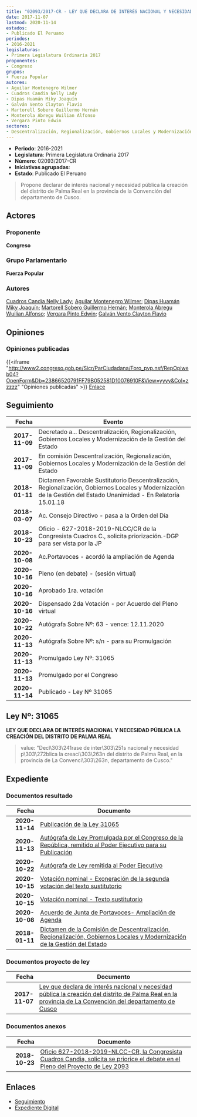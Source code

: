 ```yaml
---
title: "02093/2017-CR - LEY QUE DECLARA DE INTERÉS NACIONAL Y NECESIDAD PÚBLICA LA CREACIÓN DEL DISTRITO DE PALMA REAL EN LA PROVINCIA DE LA CONVENCIÓN DEL DEPARTAMENTO DE CUSCO"
date: 2017-11-07
lastmod: 2020-11-14
estados:
- Publicado El Peruano
periodos:
- 2016-2021
legislaturas:
- Primera Legislatura Ordinaria 2017
proponentes:
- Congreso
grupos:
- Fuerza Popular
autores:
- Aguilar Montenegro Wilmer
- Cuadros Candia Nelly Lady
- Dipas Huamán Miky Joaquín
- Galván Vento Clayton Flavio
- Martorell Sobero Guillermo Hernán
- Monterola Abregu Wuilian Alfonso
- Vergara Pinto Edwin
sectores:
- Descentralización, Regionalización, Gobiernos Locales y Modernización de la Gestión del Estado
---
```

- **Periodo**: 2016-2021
- **Legislatura**: Primera Legislatura Ordinaria 2017
- **Número**: 02093/2017-CR
- **Iniciativas agrupadas**: 
- **Estado**: Publicado El Peruano

> Propone declarar de interés nacional y necesidad pública la creación del distrito de Palma Real en la provincia de la Convención del departamento de Cusco.


## Actores

### Proponente

**Congreso**

### Grupo Parlamentario

**Fuerza Popular**

### Autores

[Cuadros Candia Nelly Lady](mailto:mailto:ncuadros@congreso.gob.pe); [Aguilar Montenegro Wilmer](mailto:mailto:waguilar@congreso.gob.pe); [Dipas Huamán Miky Joaquín](mailto:mailto:mdipas@congreso.gob.pe); [Martorell Sobero Guillermo Hernán](mailto:mailto:gmartorell@congreso.gob.pe); [Monterola Abregu Wuilian Alfonso](mailto:mailto:wmonterola@congreso.gob.pe); [Vergara Pinto Edwin](mailto:mailto:evergara@congreso.gob.pe); [Galván Vento Clayton Flavio](mailto:mailto:cgalvan@congreso.gob.pe)

## Opiniones

### Opiniones publicadas

{{<iframe "http://www2.congreso.gob.pe/Sicr/ParCiudadana/Foro_pvp.nsf/RepOpiweb04?OpenForm&Db=23866520791FF79B052581D10076910F&View=yyyy&Col=zzzzz" "Opiniones publicadas" >}}
[Enlace](http://www2.congreso.gob.pe/Sicr/ParCiudadana/Foro_pvp.nsf/RepOpiweb04?OpenForm&Db=23866520791FF79B052581D10076910F&View=yyyy&Col=zzzzz)


## Seguimiento

| Fecha | Evento |
|------:|--------|
| **2017-11-09** | Decretado a... Descentralización, Regionalización, Gobiernos Locales y Modernización de la Gestión del Estado |
| **2017-11-09** | En comisión Descentralización, Regionalización, Gobiernos Locales y Modernización de la Gestión del Estado |
| **2018-01-11** | Dictamen Favorable Sustitutorio Descentralización, Regionalización, Gobiernos Locales y Modernización de la Gestión del Estado Unanimidad - En Relatoría 15.01.18 |
| **2018-03-07** | Ac. Consejo Directivo - pasa a la Orden del Día |
| **2018-10-23** | Oficio - 627-2018-2019-NLCC/CR de la Congresista Cuadros C., solicita priorización.-DGP para ser vista por la JP |
| **2020-10-08** | Ac.Portavoces - acordó la ampliación de Agenda |
| **2020-10-16** | Pleno (en debate) - (sesión virtual) |
| **2020-10-16** | Aprobado 1ra. votación |
| **2020-10-16** | Dispensado 2da Votación - por Acuerdo del Pleno virtual |
| **2020-10-22** | Autógrafa Sobre Nº: 63 - vence: 12.11.2020 |
| **2020-11-13** | Autógrafa Sobre Nº: s/n - para su Promulgación |
| **2020-11-13** | Promulgado Ley Nº: 31065 |
| **2020-11-13** | Promulgado por el Congreso |
| **2020-11-14** | Publicado - Ley Nº 31065 |

## Ley Nº: 31065

**LEY QUE DECLARA DE INTERÉS NACIONAL Y NECESIDAD PÚBLICA LA CREACIÓN DEL DISTRITO DE PALMA REAL**

> value: "Decl\303\241rase de inter\303\251s nacional y necesidad p\303\272blica la creaci\303\263n del distrito de Palma Real, en la provincia de La Convenci\303\263n, departamento de Cusco."


## Expediente

### Documentos resultado

| Fecha | Documento |
|------:|-----------|
| **2020-11-14** | [Publicación de la Ley 31065](http://www.leyes.congreso.gob.pe/Documentos/2016_2021/ADLP/Normas_Legales/31065-LEY.pdf) |
| **2020-11-13** | [Autógrafa de Ley Promulgada por el Congreso de la República, remitido al Poder Ejecutivo para su Publicación](https://leyes.congreso.gob.pe/Documentos/2016_2021/Autografas/Ley_y_de_Resolucion_Legislativa/AU02093-20201113.pdf) |
| **2020-10-22** | [Autógrafa de Ley remitida al Poder Ejecutivo](http://www.leyes.congreso.gob.pe/Documentos/2016_2021/Autografas/Ley_y_de_Resolucion_Legislativa/AU0209320201022.pdf) |
| **2020-10-15** | [Votación nominal - Exoneración de la segunda votación del texto sustitutorio](http://www.leyes.congreso.gob.pe/Documentos/2016_2021/Asistencia_y_Votacion/Proyectos_de_Ley/Votacion_Nominal/VNESVTS02093-20201015.pdf) |
| **2020-10-15** | [Votación nominal - Texto sustitutorio](http://www.leyes.congreso.gob.pe/Documentos/2016_2021/Asistencia_y_Votacion/Proyectos_de_Ley/Votacion_Nominal/VNTS02093-20201015.pdf) |
| **2020-10-08** | [Acuerdo de Junta de Portavoces- Ampliación de Agenda](https://leyes.congreso.gob.pe/Documentos/2016_2021/Acuerdos/Junta_Portavoces/AJP02093-20201008.pdf) |
| **2018-01-11** | [Dictamen de la Comisión de Descentralización, Regionalización, Gobiernos Locales y Modernización de la Gestión del Estado](http://www.leyes.congreso.gob.pe/Documentos/2016_2021/Dictamenes/Proyectos_de_Ley/02093DC08MAY20180111.pdf) |

### Documentos proyecto de ley

| Fecha | Documento |
|------:|-----------|
| **2017-11-07** | [Ley que declara de interés nacional y necesidad pública la creación del distrito de Palma Real en la provincia de La Convención del departamento de Cusco](http://www.leyes.congreso.gob.pe/Documentos/2016_2021/Proyectos_de_Ley_y_de_Resoluciones_Legislativas/PL0209320171107.pdf) |

### Documentos anexos

| Fecha | Documento |
|------:|-----------|
| **2018-10-23** | [Oficio 627-2018-2019-NLCC-CR, la Congresista Cuadros Candia, solicita se priorice el debate en el Pleno del Proyecto de Ley 2093](http://www.leyes.congreso.gob.pe/Documentos/2016_2021/Oficios/Congresistas/OFICIO-627-2018-2019-NLCC-CR.pdf) |

## Enlaces

- [Seguimiento](http://www2.congreso.gob.pe/Sicr/TraDocEstProc/CLProLey2016.nsf/f7fff46988ca05b1052578e100829cc7/ec1f4dffb090c084052581d1007e548a?OpenDocument)
- [Expediente Digital](http://www2.congreso.gob.pe/Sicr/TraDocEstProc/Expvirt_2011.nsf/visbusqptramdoc1621/02093?opendocument)

